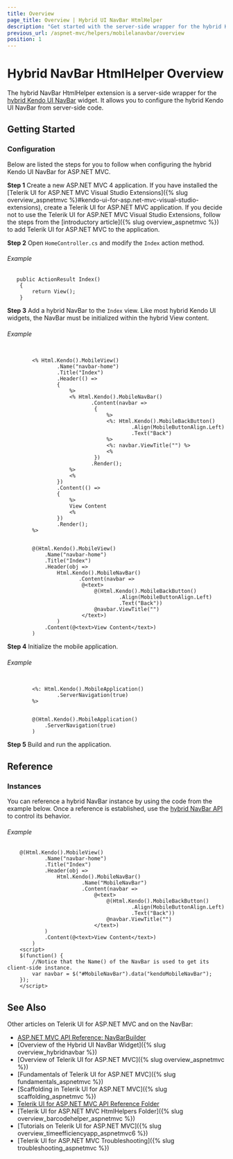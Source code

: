 ```yaml
---
title: Overview
page_title: Overview | Hybrid UI NavBar HtmlHelper
description: "Get started with the server-side wrapper for the hybrid Kendo UI NavBar widget for ASP.NET MVC."
previous_url: /aspnet-mvc/helpers/mobilelanavbar/overview
position: 1
---
```


# Hybrid NavBar HtmlHelper Overview

The hybrid NavBar HtmlHelper extension is a server-side wrapper for the [hybrid Kendo UI NavBar](http://demos.telerik.com/kendo-ui/m/index#navbar/index) widget. It allows you to configure the hybrid Kendo UI NavBar from server-side code.

## Getting Started

### Configuration

Below are listed the steps for you to follow when configuring the hybrid Kendo UI NavBar for ASP.NET MVC.

**Step 1** Create a new ASP.NET MVC 4 application. If you have installed the [Telerik UI for ASP.NET MVC Visual Studio Extensions]({% slug overview_aspnetmvc %}#kendo-ui-for-asp.net-mvc-visual-studio-extensions), create a Telerik UI for ASP.NET MVC application. If you decide not to use the Telerik UI for ASP.NET MVC Visual Studio Extensions, follow the steps from the [introductory article]({% slug overview_aspnetmvc %}) to add Telerik UI for ASP.NET MVC to the application.

**Step 2** Open `HomeController.cs` and modify the `Index` action method.

###### Example

       public ActionResult Index()
        {
            return View();
        }

**Step 3** Add a hybrid NavBar to the `Index` view. Like most hybrid Kendo UI widgets, the NavBar must be initialized within the hybrid View content.

###### Example

```tab-ASPX

        <% Html.Kendo().MobileView()
                .Name("navbar-home")
                .Title("Index")
                .Header(() =>
                {
                    %>
                    <% Html.Kendo().MobileNavBar()
                           .Content(navbar =>
                            {
                                %>
                                <%: Html.Kendo().MobileBackButton()
                                        .Align(MobileButtonAlign.Left)
                                        .Text("Back")
                                %>
                                <%: navbar.ViewTitle("") %>
                                <%
                            })
                           .Render();
                    %>
                    <%
                })
                .Content(() =>
                {
                    %>
                    View Content
                    <%
                })
                .Render();
        %>
```
```tab-Razor

        @(Html.Kendo().MobileView()
            .Name("navbar-home")
            .Title("Index")
            .Header(obj =>
                Html.Kendo().MobileNavBar()
                       .Content(navbar =>
                        @<text>
                            @(Html.Kendo().MobileBackButton()
                                    .Align(MobileButtonAlign.Left)
                                    .Text("Back"))
                            @navbar.ViewTitle("")
                        </text>)
                )
            .Content(@<text>View Content</text>)
        )
```

**Step 4** Initialize the mobile application.

###### Example

```tab-ASPX

        <%: Html.Kendo().MobileApplication()
                .ServerNavigation(true)
        %>
```
```tab-Razor

        @(Html.Kendo().MobileApplication()
            .ServerNavigation(true)
        )
```

**Step 5** Build and run the application.

## Reference

### Instances

You can reference a hybrid NavBar instance by using the code from the example below. Once a reference is established, use the [hybrid NavBar API](/api/javascript/mobile/ui/navbar#methods) to control its behavior.

###### Example

        @(Html.Kendo().MobileView()
                .Name("navbar-home")
                .Title("Index")
                .Header(obj =>
                    Html.Kendo().MobileNavBar()
                            .Name("MobileNavBar")
                            .Content(navbar =>
                                @<text>
                                    @(Html.Kendo().MobileBackButton()
                                            .Align(MobileButtonAlign.Left)
                                            .Text("Back"))
                                    @navbar.ViewTitle("")
                                </text>)
                )
                .Content(@<text>View Content</text>)
            )
        <script>
        $(function() {
            //Notice that the Name() of the NavBar is used to get its client-side instance.
            var navbar = $("#MobileNavBar").data("kendoMobileNavBar");
        });
        </script>

## See Also

Other articles on Telerik UI for ASP.NET MVC and on the NavBar:

* [ASP.NET MVC API Reference: NavBarBuilder](/api/aspnet-mvc/Kendo.Mvc.UI.Fluent/MobileNavBarBuilder)
* [Overview of the Hybrid UI NavBar Widget]({% slug overview_hybridnavbar %})
* [Overview of Telerik UI for ASP.NET MVC]({% slug overview_aspnetmvc %})
* [Fundamentals of Telerik UI for ASP.NET MVC]({% slug fundamentals_aspnetmvc %})
* [Scaffolding in Telerik UI for ASP.NET MVC]({% slug scaffolding_aspnetmvc %})
* [Telerik UI for ASP.NET MVC API Reference Folder](/api/aspnet-mvc/Kendo.Mvc/AggregateFunction)
* [Telerik UI for ASP.NET MVC HtmlHelpers Folder]({% slug overview_barcodehelper_aspnetmvc %})
* [Tutorials on Telerik UI for ASP.NET MVC]({% slug overview_timeefficiencyapp_aspnetmvc6 %})
* [Telerik UI for ASP.NET MVC Troubleshooting]({% slug troubleshooting_aspnetmvc %})
